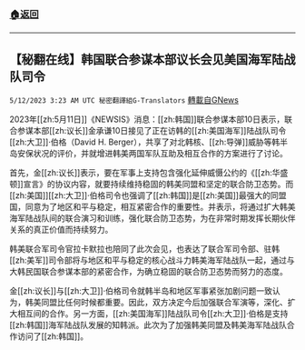 ###  [:house:返回](README.md)
---


## 【秘翻在线】韩国联合参谋本部议长会见美国海军陆战队司令
`5/12/2023 3:23 AM UTC 秘密翻譯組G-Translators` [轉載自GNews](https://gnews.org/articles/1294136)

2023年[[zh:5月11日]]《NEWSIS》消息：[[zh:韩国]]联合参谋本部10日表示，联合参谋本部[[zh:议长]]金承谦10日接见了正在访韩的[[zh:美国海军]]陆战队司令[[zh:大卫]]·伯格（David H. Berger），共享了对北韩核、[[zh:导弹]]威胁等韩半岛安保状况的评价，并就增进韩美两国军队互助及相互合作的方案进行了讨论。

首先，金[[zh:议长]]表示，要在军事上支持包含强化延伸威慑公约的《[[zh:华盛顿]]宣言》的协议内容，就要持续维持稳固的韩美同盟和坚定的联合防卫态势。而[[zh:美国]][[zh:大卫]]·伯格司令也强调了[[zh:韩国]]是[[zh:美国]]最强大的同盟国，同意为了地区和平与稳定，相互紧密合作的重要性。并表示，将通过扩大韩美海军陆战队间的联合演习和训练，强化联合防卫态势，为在非常时期发挥长期伙伴关系的真正价值而持续努力。

韩美联合军司令官拉卡默拉也陪同了此次会见，也表达了联合军司令部、驻韩[[zh:美军]]司令部将与地区和平与稳定的核心战斗力韩美海军陆战队一起，通过与大韩民国联合参谋本部的紧密合作，为确立稳固的联合防卫态势而努力的态度。

金[[zh:议长]]与[[zh:大卫]]·伯格司令就韩半岛和地区军事紧张加剧问题一致认为，韩美同盟比任何时候都重要。因此，双方决定今后加强联合军演等，深化、扩大相互间的合作。另一方面，[[zh:美国海军]]陆战队司令[[zh:大卫]]·伯格是支持[[zh:韩国]]海军陆战队发展的知韩派。此次为了加强韩美同盟及韩美海军陆战队合作访问了[[zh:韩国]]。
